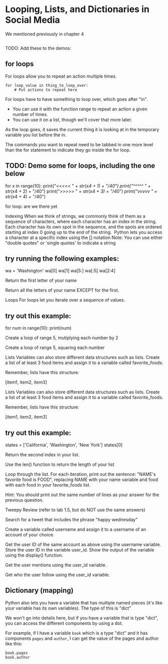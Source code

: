 # Looping, Lists, and Dictionaries in Social Media

We mentioned previously in chapter 4

```{tableofcontents}
```


TODO: Add these to the demos:
## for loops
For loops allow you to repeat an action multiple times.

```
for loop_value in thing_to_loop_over:
    # Put actions to repeat here
```

For loops have to have something to loop over, which goes after "in".
* You can use it with the function range to repeat an action a given number of times.
* You can use it on a list, though we'll cover that more later.

As the loop goes, it saves the current thing it is looking at in the temporary variable you list before the in.

The commands you want to repeat need to be tabbed in one more level than the for statement to indicate they go inside the for loop.


## TODO: Demo some for loops, including the one below

for x in range(10):
    print("<<<<< " + str(x*4 + 1) + "/40")
    print("^^^^^ " + str(x*4 + 2) + "/40")
    print(">>>>> " + str(x*4 + 3) + "/40")
    print("vvvvv " + str(x*4 + 4) + "/40")

for loop: are we there yet


Indexing
When we think of strings, we commonly think of them as a sequence of characters, where each character has an index in the string. Each character has its own spot in the sequence, and the spots are ordered starting at index 0 going up to the end of the string.
​
Python lets you access a character at a specific index using the [] notation
​
Note: You can use either "double quotes" or 'single quotes' to indicate a string

## try running the following examples:

wa = 'Washington'
wa[0]
wa[1]
wa[5:]
wa[:5]
wa[2:4]

Return the first letter of your name

Return all the letters of your name EXCEPT for the first.


Loops
For loops let you iterate over a sequence of values.
## try out this example:

for num in range(10):
    print(num)

Create a loop of range 5, mutiplying each number by 2

Create a loop of range 5, squaring each number


Lists
Variables can also store different data structures such as lists. Create a list of at least 3 food items and assign it to a variable called favorite_foods.

Remember, lists have this structure:

[item1, item2, item3]

Lists
Variables can also store different data structures such as lists. Create a list of at least 3 food items and assign it to a variable called favorite_foods.

Remember, lists have this structure:

[item1, item2, item3]

## try out this example:

states = ['California', 'Washington', 'New York']
states[0]

Return the second index in your list.

Use the len() function to return the length of your list

Loop through the list. For each iteration, print out the sentence: "NAME's favorite food is FOOD", replacing NAME with your name variable and food with each food in your favorite_foods list.

Hint: You should print out the same number of lines as your answer for the previous question.


Tweepy Review (refer to lab 1.5, but do NOT use the same answers)

Search for a tweet that includes the phrase "happy wednesday"

Create a variable called username and assign it to a username of an account of your choice.

Get the user ID of the same account as above using the username variable. Store the user ID in the variable user_id. Show the output of the variable using the display() function.

Get the user mentions using the user_id variable.

Get who the user follow using the user_id variable.


## Dictionary (mapping)
Python also lets you have a variable that has multiple named pieces (it's like your variable has its own variables). The type of this is "dict"

We won't go into details here, but if you have a variable that is type "dict", you can access the different components by using a dot.

For example, if I have a variable `book` which is a type "dict" and it has components `pages` and `author`, I can get the value of the pages and author like this:
```
book.pages
book.author
```
